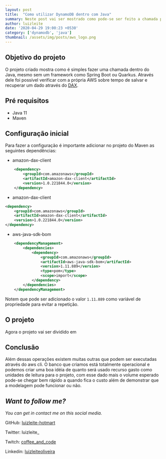 ```yaml
---
layout: post
title:  "Como utilizar DynamoDB dentro com Java"
summary: Neste post vai ser mostrado como pode-se ser feito a chamada para inserir dados e medido o tempo para esse registro aparecer após inserção.
author: luizleite
date: '2020-04-29 19:00:23 +0530'
category: ['dynamodb', 'java']
thumbnail: /assets/img/posts/aws_logo.png
---
```


## Objetivo do projeto

O projeto criado mostra como é simples fazer uma chamada dentro do Java, mesmo sem um framework como Spring Boot ou Quarkus.
Através dele foi possível verificar com a própria AWS sobre tempo de salvar e recuperar um dado através do [DAX](https://aws.amazon.com/pt/dynamodb/dax/).

## Pré requisitos

 - Java 11
 - Maven

## Configuração inicial

Para fazer a configuração é importante adicionar no projeto do Maven as seguintes dependências:

 - amazon-dax-client

```xml
    <dependency>
        <groupId>com.amazonaws</groupId>
        <artifactId>amazon-dax-client</artifactId>
        <version>1.0.221844.0</version>
    </dependency>
```

 - amazon-dax-client

```xml
<dependency>
    <groupId>com.amazonaws</groupId>
    <artifactId>amazon-dax-client</artifactId>
    <version>1.0.221844.0</version>
</dependency>
```


 - aws-java-sdk-bom 

```xml
    <dependencyManagement>
        <dependencies>
            <dependency>
                <groupId>com.amazonaws</groupId>
                <artifactId>aws-java-sdk-bom</artifactId>
                <version>1.11.889</version>
                <type>pom</type>
                <scope>import</scope>
            </dependency>
        </dependencies>
    </dependencyManagement>
```


Notem que pode ser adicionado o valor `1.11.889` como variável de propriedade para evitar a repetição.

## O projeto

Agora o projeto vai ser dividido em 


## Conclusão
Além dessas operações existem muitas outras que podem ser executadas através do aws cli.
O banco que criamos está totalmente operacional e podemos criar uma boa idéia de quanto será usado recurso gasto
como unidades de leitura para o projeto, com esse dado mais o volume esperado pode-se chegar bem rápido a quando fica
o custo além de demonstrar que a modelagem pode funcionar ou não.

## _Want to follow me?_
 
_You can get in contact me on this social media._

    
 GitHub: [luizleite-hotmart](https://github.com/luizleite-hotmart)
    
 Twitter: luizleite_
    
 Twitch: [coffee_and_code](https://www.twitch.tv/coffee_and_code)
    
 Linkedin: [luizleiteoliveira](https://www.linkedin.com/in/luizleiteoliveira/)
 